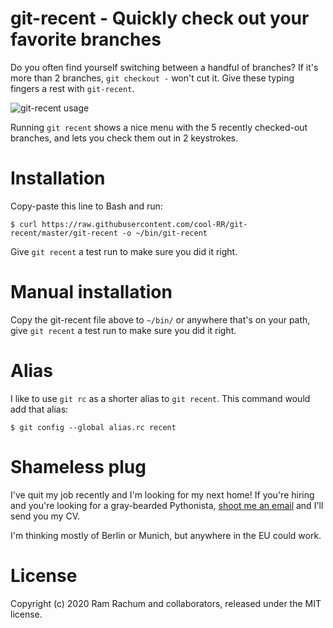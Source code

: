 # git-recent - Quickly check out your favorite branches #

Do you often find yourself switching between a handful of branches? If it's
more than 2 branches, `git checkout -` won't cut it. Give these typing fingers
a rest with `git-recent`.

![git-recent usage](https://i.imgur.com/HFQfJm9.gif)

Running `git recent` shows a nice menu with the 5 recently checked-out
branches, and lets you check them out in 2 keystrokes.


# Installation #

Copy-paste this line to Bash and run:

```console
$ curl https://raw.githubusercontent.com/cool-RR/git-recent/master/git-recent -o ~/bin/git-recent
```

Give `git recent` a test run to make sure you did it right.

# Manual installation #

Copy the git-recent file above to `~/bin/` or anywhere that's on your path,
give `git recent` a test run to make sure you did it right.


# Alias #

I like to use `git rc` as a shorter alias to `git recent`. This command would
add that alias:

```console
$ git config --global alias.rc recent
```

# Shameless plug #

I've quit my job recently and I'm looking for my next home! If you're hiring
and you're looking for a gray-bearded Pythonista, [shoot me an
email](mailto:ram@rachum.com) and I'll send you my CV.

I'm thinking mostly of Berlin or Munich, but anywhere in the EU could work.


# License #

Copyright (c) 2020 Ram Rachum and collaborators, released under the MIT license.



